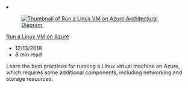 <!-- This file is automatically generated by build/architectures/build_index.py. Any updates will be lost. -->

<!-- markdownlint-disable MD033 -->

<li class="grid-item item-column" data-categories="Compute ">
<article class="card">
    <div class="card-header has-margin-bottom-none" aria-hidden="true">
        <figure class="image diagram has-height-175 has-overflow-hidden level">
            <a href="/azure/architecture/reference-architectures/n-tier/linux-vm"><img src="/azure/architecture/browse/thumbs/linux-vm.png" class="diagram" alt="Thumbnail of Run a Linux VM on Azure Architectural Diagram." data-linktype="relative-path"></a>
        </figure>
    </div>
    <div class="card-content">
        <a class="card-content-title has-margin-top-none" href="/azure/architecture/reference-architectures/n-tier/linux-vm">
            <p>Run a Linux VM on Azure</p>
        </a>
        <ul class="card-content-metadata">
            <li>12/13/2018</li>
            <li>8 min read</li>
        </ul>
        <p class="card-content-description">Learn the best practices for running a Linux virtual machine on Azure, which requires some additional components, including networking and storage resources.</p>
        <div class="bottom-to-top-fade is-hidden-mobile"></div>
    </div>
</article>
</li>

